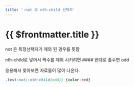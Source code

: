```yaml
---
title: ':not 과 nth-child 선택자'
---
```


# {{ $frontmatter.title }}


not 은 특정선택자가 제외 된 경우를 뜻함 

nth-child로 넣어서 짝수를 제외 시키려면 #### 반대로 홀수면 odd 

응용해서 찾아보면 자료들이 많이 나온다. 

```css
.test:not(:nth-child(odd)) {color:red} 
```